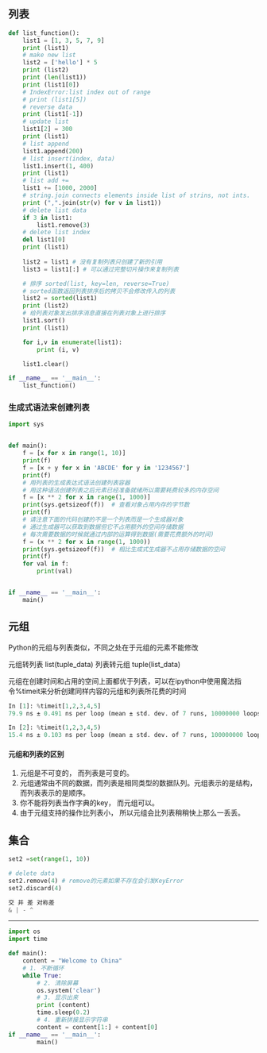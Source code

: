 ## 列表
```python
def list_function():
	list1 = [1, 3, 5, 7, 9]
	print (list1)
	# make new list
	list2 = ['hello'] * 5
	print (list2)
	print (len(list1))
	print (list1[0])
	# IndexError:list index out of range
	# print (list1[5])
	# reverse data
	print (list1[-1])
	# update list
	list1[2] = 300
	print (list1)
	# list append
	list1.append(200)
	# list insert(index, data)
	list1.insert(1, 400)
	print (list1)
	# list add +=
	list1 += [1000, 2000]
	# string.join connects elements inside list of strins, not ints.
	print (",".join(str(v) for v in list1))
	# delete list data
	if 3 in list1:
		list1.remove(3)
	# delete list index
	del list1[0]
	print (list1)
    
    list2 = list1 # 没有复制列表只创建了新的引用
    list3 = list1[:] # 可以通过完整切片操作来复制列表

    # 排序 sorted(list, key=len, reverse=True)
    # sorted函数返回列表排序后的拷贝不会修改传入的列表
    list2 = sorted(list1) 
    print (list2)
    # 给列表对象发出排序消息直接在列表对象上进行排序
    list1.sort()
    print (list1)

    for i,v in enumerate(list1):
        print (i, v)

    list1.clear()

if __name__ == '__main__':
	list_function()	
```

### 生成式语法来创建列表

```python
import sys


def main():
    f = [x for x in range(1, 10)]
    print(f)
    f = [x + y for x in 'ABCDE' for y in '1234567']
    print(f)
    # 用列表的生成表达式语法创建列表容器
    # 用这种语法创建列表之后元素已经准备就绪所以需要耗费较多的内存空间
    f = [x ** 2 for x in range(1, 1000)]
    print(sys.getsizeof(f))  # 查看对象占用内存的字节数
    print(f)
    # 请注意下面的代码创建的不是一个列表而是一个生成器对象
    # 通过生成器可以获取到数据但它不占用额外的空间存储数据
    # 每次需要数据的时候就通过内部的运算得到数据(需要花费额外的时间)
    f = (x ** 2 for x in range(1, 1000))
    print(sys.getsizeof(f))  # 相比生成式生成器不占用存储数据的空间
    print(f)
    for val in f:
        print(val)


if __name__ == '__main__':
    main()
```


## 元组

Python的元组与列表类似，不同之处在于元组的元素不能修改

元组转列表
list(tuple_data)
列表转元组
tuple(list_data)


元组在创建时间和占用的空间上面都优于列表，可以在ipython中使用魔法指令%timeit来分析创建同样内容的元组和列表所花费的时间

```python
In [1]: %timeit[1,2,3,4,5]
79.9 ns ± 0.491 ns per loop (mean ± std. dev. of 7 runs, 10000000 loops each)

In [2]: %timeit(1,2,3,4,5)
15.4 ns ± 0.103 ns per loop (mean ± std. dev. of 7 runs, 100000000 loops each)
```


#### 元组和列表的区别


1. 元组是不可变的， 而列表是可变的。
2. 元组通常由不同的数据，而列表是相同类型的数据队列。元组表示的是结构，而列表表示的是顺序。
3. 你不能将列表当作字典的key， 而元组可以。
4. 由于元组支持的操作比列表小， 所以元组会比列表稍稍快上那么一丢丢。

## 集合
```python
set2 =set(range(1, 10))

# delete data
set2.remove(4) # remove的元素如果不存在会引发KeyError
set2.discard(4)

交 并 差 对称差
& | - ^
```

---

```python
import os
import time

def main():
    content = "Welcome to China"
    # 1. 不断循环  
    while True:
        # 2. 清除屏幕
        os.system('clear')
        # 3. 显示出来
        print (content)
        time.sleep(0.2)
        # 4. 重新拼接显示字符串
        content = content[1:] + content[0]
if __name__ == '__main__':
        main()
```
